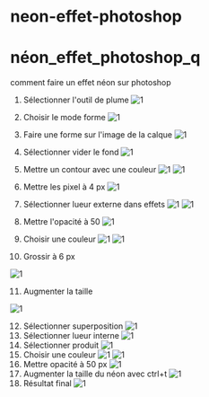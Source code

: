 # neon-effet-photoshop
# néon_effet_photoshop_q
comment faire un effet néon sur photoshop

1. Sélectionner l'outil de plume
![1](media/capture1.PNG)
2. Choisir le mode forme
![1](media/capture2.PNG)
3. Faire une forme sur l'image de la calque
![1](media/capture3.PNG)
4. Sélectionner vider le fond
![1](media/capture4.PNG)
5. Mettre un contour avec une couleur
![1](media/capture5.PNG)
![1](media/capture5.5.PNG)
6. Mettre les pixel à 4 px
![1](media/capture6.PNG)
7. Sélectionner lueur externe dans effets
![1](media/capture7.PNG)
![1](media/capture7.5.PNG)
8. Mettre l'opacité à 50
![1](media/capture8.PNG)
9. Choisir une couleur
![1](media/capture9.PNG)
![1](media/capture9.5.PNG)

10. Grossir à 6 px

![1](media/capture10.PNG)

11. Augmenter la taille

![1](media/capture11.PNG)

12. Sélectionner superposition
![1](media/capture12.PNG)
13. Sélectionner lueur interne
![1](media/capture13.PNG)
14. Sélectionner produit
![1](media/capture14.PNG)
15. Choisir une couleur
![1](media/capture15.PNG)
![1](media/capture16.PNG)
16. Mettre opacité à 50 px
![1](media/capture17.PNG)
17. Augmenter la taille du néon avec ctrl+t
![1](media/capture18.PNG)
18. Résultat final
![1](media/cc.JPG)
